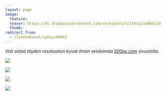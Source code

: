 ```yaml
---
layout: page
image:
  feature:
  teaser: https://dl.dropboxusercontent.com/sh/ea1wtnz7z734o12/AABd1zUnt2ro4DC6_J26EjRBa/luontokuvat/syksy/DSC52054-245px.jpg
  thumb:
redirect_from:
  - /luontokuvat/syksy/00067
---
```


*Voit ostaa täyden resoluution kuvat ilman vesileimaa [500px.com](https://500px.com/minimuutticom/galleries/landscapes-and-sunsets) sivustolta.*

[![](https://dl.dropboxusercontent.com/sh/ea1wtnz7z734o12/AADWIwe6Ed1fPiWuzt5WD_C4a/luontokuvat/syksy/DSC52085-800px.jpg)](https://dl.dropboxusercontent.com/sh/ea1wtnz7z734o12/AACxAiXeCfxYeB7QY3hX0BePa/luontokuvat/syksy/DSC52085.jpg)

[![](https://dl.dropboxusercontent.com/sh/ea1wtnz7z734o12/AAAl3ppt0dACexdT8i2Vy9pea/luontokuvat/syksy/DSC52046-800px.jpg)](https://dl.dropboxusercontent.com/sh/ea1wtnz7z734o12/AACYjhXyEo0fxoAIglDq-k4ga/luontokuvat/syksy/DSC52046.jpg)

[![](https://dl.dropboxusercontent.com/sh/ea1wtnz7z734o12/AAC2DnfXoWTpVg0fq6TSci3-a/luontokuvat/syksy/DSC52054-800px.jpg)](https://dl.dropboxusercontent.com/sh/ea1wtnz7z734o12/AACirujUGDqkbVtxi1tniFNCa/luontokuvat/syksy/DSC52054.jpg)

[![](https://dl.dropboxusercontent.com/sh/ea1wtnz7z734o12/AACLe5IoBXHv3AzlSitG1APEa/luontokuvat/syksy/DSC52048-800px.jpg)](https://dl.dropboxusercontent.com/sh/ea1wtnz7z734o12/AADFqVkXVQQTOAyjOT-LDLz1a/luontokuvat/syksy/DSC52048.jpg)
